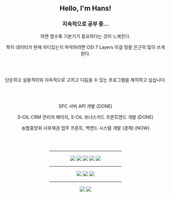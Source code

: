 <div id="profile" align="center">
    <h2>Hello, I'm Hans!</h2>
    <h3>지속적으로 공부 중...</h3>
    <p>하면 할수록 기본기가 중요하다는 것이 느껴진다.</p>
    <p>특히 데이터가 현재 어디있는지 파악하려면 OSI 7 Layers 이걸 정말 은근히 많이 쓰게 된다.</p>
    <br />
    <br />
</div>

<div id="hope" align="center">
    <p style="font: 24px;">단순하고 실용적이되 지속적으로 고치고 다듬을 수 있는 프로그램을 제작하고 싶습니다.</p>
    <br />
    <br />
</div>

<div id="talk" align="center">
    <p>SPC 서버 API 개발 (DONE)</p>
    <p>S-OIL CRM 관리자 페이지, S-OIL 보너스카드 프론트엔드 개발 (DONE) </p>
    <p>농협중앙회 사후채권 업무 프론트, 백엔드 시스템 개발 (경제) (NOW)</p>
    <br />
    <br />
</div>

<div id="tech" align="center">
    <hr align="center" width=45% />
    <div id="main">
        <img src="https://img.shields.io/badge/Java-E6E6E6?style=for-the-badge&logo=java&logoColor=blue">
        <img src="https://img.shields.io/badge/Spring_Framework-auto?style=for-the-badge&logo=spring&logoColor=black">
        <img src="https://img.shields.io/badge/MyBatis-E6E6E6?style=for-the-badge&logo=MyBatis&logoColor=red">
        <img src="https://img.shields.io/badge/JPA-E6E6E6?style=for-the-badge&logo=JPA&logoColor=red">
        <img src="https://img.shields.io/badge/Oracle-E6E6E6?style=for-the-badge&logo=oracle&logoColor=red">
    </div>
    <hr align="center" width=45% />
    <div id="sub">
        <img src="https://img.shields.io/badge/JavaScript-E6E6E6?style=for-the-badge&logo=javascript&logoColor=yellow">
        <img src="https://img.shields.io/badge/React-E6E6E6?style=for-the-badge&logo=react&logoColor=purple">
        <img src="https://img.shields.io/badge/JQuery-E6E6E6?style=for-the-badge&logo=JQuery&logoColor=purple">
    </div>
    <hr align="center" width=45% />
    <div id="devOps">
        <img src="https://img.shields.io/badge/docker-E6E6E6?style=for-the-badge&logo=docker&logoColor=blue">
        <img src="https://img.shields.io/badge/AWS-E6E6E6?style=for-the-badge&logo=AWS&logoColor=black">
    </div>
</div>
